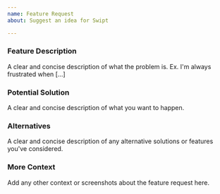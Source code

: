 ```yaml
---
name: Feature Request
about: Suggest an idea for Swipt

---
```


### Feature Description
A clear and concise description of what the problem is. Ex. I'm always frustrated when [...]

### Potential Solution
A clear and concise description of what you want to happen.

### Alternatives
A clear and concise description of any alternative solutions or features you've considered.

### More Context
Add any other context or screenshots about the feature request here.
